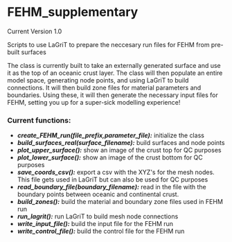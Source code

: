 # FEHM_supplementary
Current Version 1.0

Scripts to use LaGriT to prepare the neccesary run files for FEHM from pre-built surfaces

The class is currently built to take an externally generated surface and use it as the top of an oceanic crust layer.  The class will then populate an entire model space, generating node points, and using LaGriT to build connections.  It will then build zone files for material parameters and boundaries.  Using these, it will then generate the necessary input files for FEHM, setting you up for a super-sick modelling experience!

### Current functions:

- ***create_FEHM_run(file_prefix,parameter_file):*** initialize the class
- ***build_surfaces_real(surface_filename):*** build surfaces and node points
- ***plot_upper_surface():*** show an image of the crust top for QC purposes
- ***plot_lower_surface():*** show an image of the crust bottom for QC purposes
- ***save_coords_csv():*** export a csv with the XYZ's for the mesh nodes.  This file gets used in LaGriT but can also be used for QC purposes
- ***read_boundary_file(boundary_filename):*** read in the file with the boundary points between oceanic and continental crust.
- ***build_zones():*** build the material and boundary zone files used in FEHM run
- ***run_lagrit():*** run LaGriT to build mesh node connections
- ***write_input_file():*** build the input file for the FEHM run
- ***write_control_file():*** build the control file for the FEHM run
